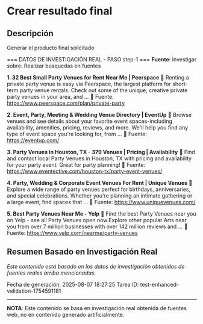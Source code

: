 # Crear resultado final

## Descripción
Generar el producto final solicitado



=== DATOS DE INVESTIGACIÓN REAL - PASO step-1 ===
**Fuente**: Investigar sobre: Realizar búsquedas en fuentes 


**1. 32 Best Small Party Venues for Rent Near Me | Peerspace**
   📄 Renting a private party venue is easy via Peerspace, the largest platform for short-term party venue rentals. Check out some of the unique, creative private party venues in your area, and …
   🔗 Fuente: https://www.peerspace.com/plan/private-party


**2. Event, Party, Meeting & Wedding Venue Directory | EventUp**
   📄 Browse venues and see details about your favorite event spaces-including availability, amenities, pricing, reviews, and more. We'll help you find any type of event space you're looking for, from …
   🔗 Fuente: https://eventup.com/


**3. Party Venues in Houston, TX - 379 Venues | Pricing | Availability**
   📄 Find and contact local Party Venues in Houston, TX with pricing and availability for your party event. Great for party planning!
   🔗 Fuente: https://www.eventective.com/houston-tx/party-event-venues/


**4. Party, Wedding & Corporate Event Venues For Rent | Unique Venues**
   📄 Explore a wide range of party venues perfect for birthdays, anniversaries, and special celebrations. Whether you're planning an intimate gathering or a large event, find spaces that …
   🔗 Fuente: https://www.uniquevenues.com/


**5. Best Party Venues Near Me - Yelp**
   📄 Find the best Party Venues near you on Yelp - see all Party Venues open now.Explore other popular Arts near you from over 7 million businesses with over 142 million reviews and …
   🔗 Fuente: https://www.yelp.com/nearme/party-venues



## Resumen Basado en Investigación Real
*Este contenido está basado en los datos de investigación obtenidos de fuentes reales arriba mencionadas.*

Fecha de generación: 2025-08-07 18:27:25
Tarea ID: test-enhanced-validation-1754591181

---
**NOTA**: Este contenido se basa en investigación real obtenida de fuentes web, no en contenido generado artificialmente.
